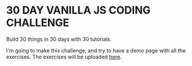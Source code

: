 30 DAY VANILLA JS CODING CHALLENGE
==================================

Build 30 things in 30 days with 30 tutorials.

I'm going to make this challenge, and try to have a demo page with all the exercises. The exercises will be uploaded [here](http://serginator.github.com/javascript30).

